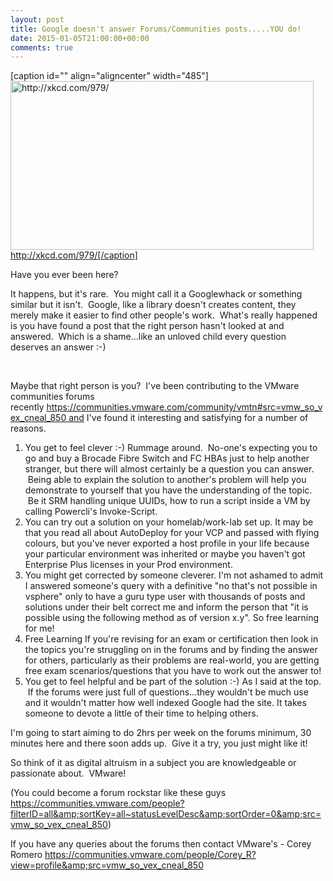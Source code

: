 ```yaml
---
layout: post
title: Google doesn't answer Forums/Communities posts.....YOU do!
date: 2015-01-05T21:00:00+00:00
comments: true
---
```

[caption id="" align="aligncenter" width="485"]<img src="http://imgs.xkcd.com/comics/wisdom_of_the_ancients.png" alt="http://xkcd.com/979/" width="485" height="270" /> http://xkcd.com/979/[/caption]

Have you ever been here?

It happens, but it's rare.  You might call it a Googlewhack or something similar but it isn't.  Google, like a library doesn't creates content, they merely make it easier to find other people's work.  What's really happened is you have found a post that the right person hasn't looked at and answered.  Which is a shame...like an unloved child every question deserves an answer :-)

&nbsp;

Maybe that right person is you?  I've been contributing to the VMware communities forums recently https://communities.vmware.com/community/vmtn#src=vmw_so_vex_cneal_850 and I've found it interesting and satisfying for a number of reasons.
<ol>
	<li>You get to feel clever :-)
Rummage around.  No-one's expecting you to go and buy a Brocade Fibre Switch and FC HBAs just to help another stranger, but there will almost certainly be a question you can answer.  Being able to explain the solution to another's problem will help you demonstrate to yourself that you have the understanding of the topic.  Be it SRM handling unique UUIDs, how to run a script inside a VM by calling Powercli's Invoke-Script.</li>
	<li>You can try out a solution on your homelab/work-lab set up.
It may be that you read all about AutoDeploy for your VCP and passed with flying colours, but you've never exported a host profile in your life because your particular environment was inherited or maybe you haven't got Enterprise Plus licenses in your Prod environment.</li>
	<li>You might get corrected by someone cleverer.
I'm not ashamed to admit I answered someone's query with a definitive "no that's not possible in vsphere" only to have a guru type user with thousands of posts and solutions under their belt correct me and inform the person that "it is possible using the following method as of version x.y".
So free learning for me!</li>
	<li>Free Learning
If you're revising for an exam or certification then look in the topics you're struggling on in the forums and by finding the answer for others, particularly as their problems are real-world, you are getting free exam scenarios/questions that you have to work out the answer to!</li>
	<li>You get to feel helpful and be part of the solution :-)
As I said at the top.  If the forums were just full of questions...they wouldn't be much use and it wouldn't matter how well indexed Google had the site.
It takes someone to devote a little of their time to helping others.</li>
</ol>
I'm going to start aiming to do 2hrs per week on the forums minimum, 30 minutes here and there soon adds up.  Give it a try, you just might like it!

So think of it as digital altruism in a subject you are knowledgeable or passionate about.  VMware!

(You could become a forum rockstar like these guys https://communities.vmware.com/people?filterID=all&amp;sortKey=all~statusLevelDesc&amp;sortOrder=0&amp;src=vmw_so_vex_cneal_850)

If you have any queries about the forums then contact VMware's - Corey Romero https://communities.vmware.com/people/Corey_R?view=profile&amp;src=vmw_so_vex_cneal_850
